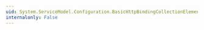 ```yaml
---
uid: System.ServiceModel.Configuration.BasicHttpBindingCollectionElement
internalonly: False
---
```

